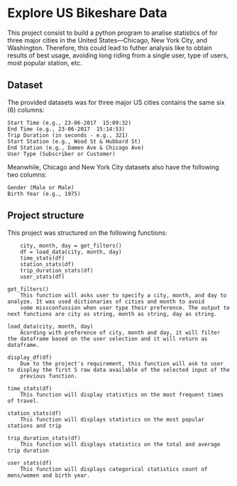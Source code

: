 # Explore US Bikeshare Data

This project consist to build a python program to analise statistics of for three major cities in the United States—Chicago, New York City, and Washington.
Therefore, this could lead to futher analysis like to obtain results of best usage, avoiding long riding from a single user, type of users, most popular station, etc.


## Dataset

The provided datasets was for three major US cities contains the same six (6) columns:

    Start Time (e.g., 23-06-2017  15:09:32)
    End Time (e.g., 23-06-2017  15:14:53)
    Trip Duration (in seconds - e.g., 321)
    Start Station (e.g., Wood St & Hubbard St)
    End Station (e.g., Damen Ave & Chicago Ave)
    User Type (Subscriber or Customer)

Meanwhile, Chicago and New York City datasets also have the following two columns:

    Gender (Male or Male)
    Birth Year (e.g., 1975)


## Project structure

This project was structured on the following functions:

        city, month, day = get_filters()
        df = load_data(city, month, day)
        time_stats(df)
        station_stats(df)
        trip_duration_stats(df)
        user_stats(df)
    
    get_filters()  
        This function will asks user to specify a city, month, and day to analyze. It was used dictionaries of cities and month to avoid 
        some missconfussion when user type their preference. The output to next functions are city as string, month as string, day as string. 

    load_data(city, month, day)
        Acording with preference of city, month and day, it will filter the dataframe based on the user selection and it will return as dataframe.

    display_df(df)
        Due to the project's requirement, this function will ask to user to display the first 5 raw data available of the selected input of the 
        previous function.

    time_stats(df)
        This function will display statistics on the most frequent times of travel. 

    station_stats(df)
        This function will displays statistics on the most popular stations and trip

    trip_duration_stats(df)
        This function will displays statistics on the total and average trip duration

    user_stats(df)
        This function will displays categorical statistics count of mens/women and birth year. 

